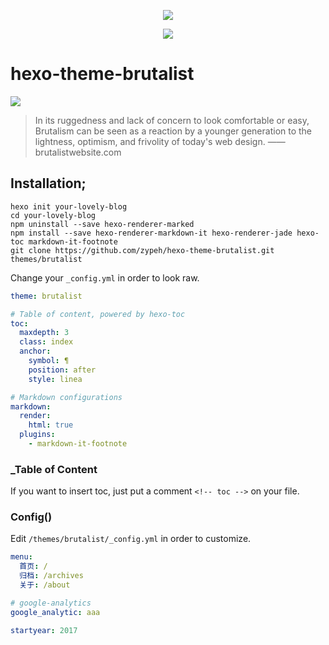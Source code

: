 <p align="center"><img src="https://user-images.githubusercontent.com/1331557/30509508-ad941cca-9ae4-11e7-9920-952bd9e7daa9.png"></img></p>

<p align="center"><img src="https://user-images.githubusercontent.com/1331557/30509509-b260f9ee-9ae4-11e7-8fef-8fdac62be2f7.png"></img></p>

# hexo-theme-brutalist
![](https://img.shields.io/badge/L%20I%20C%20E%20N%20S%20E-M%20I%20T-lightgrey.svg?style=flat-square)
>In its ruggedness and lack of concern to look comfortable or easy, Brutalism can be seen as a reaction by a younger generation to the lightness, optimism, and frivolity of today's web design. —— brutalistwebsite.com

## Installation;
```
hexo init your-lovely-blog
cd your-lovely-blog
npm uninstall --save hexo-renderer-marked
npm install --save hexo-renderer-markdown-it hexo-renderer-jade hexo-toc markdown-it-footnote
git clone https://github.com/zypeh/hexo-theme-brutalist.git themes/brutalist
```
Change your `_config.yml` in order to look raw.
```yaml
theme: brutalist

# Table of content, powered by hexo-toc
toc:
  maxdepth: 3
  class: index
  anchor:
    symbol: ¶
    position: after
    style: linea

# Markdown configurations
markdown:
  render:
    html: true
  plugins:
    - markdown-it-footnote
```

### _Table of Content
If you want to insert toc, just put a comment `<!-- toc -->` on your file.

### Config()
Edit `/themes/brutalist/_config.yml` in order to customize.

```yaml
menu:
  首页: /
  归档: /archives
  关于: /about

# google-analytics
google_analytic: aaa

startyear: 2017
```
